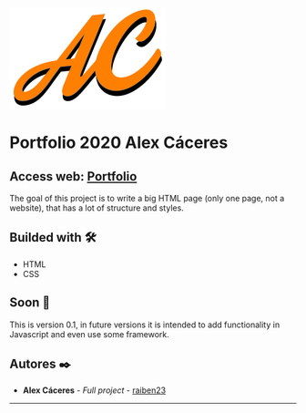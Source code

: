 <img src="assets/img/logoac_Mesa de trabajo 1.png" alt="Alex Cáceres">

# Portfolio 2020 Alex Cáceres

## Access web: [Portfolio](https://raiben23.github.io/Portfolio-2020/)

The goal of this project is to write a big HTML page (only one page, not a website), that has a lot of structure
and styles.

## Builded with 🛠️

* HTML
* CSS

## Soon 🚀

This is version 0.1, in future versions it is intended to add functionality in Javascript and even use some framework.

## Autores ✒️


* **Alex Cáceres** - *Full project* - [raiben23](https://github.com/raiben23)


---
